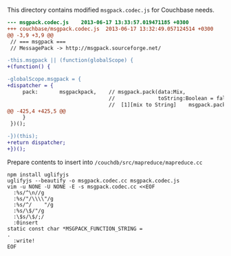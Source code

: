 This directory contains modified `msgpack.codec.js` for Couchbase needs.

```diff
--- msgpack.codec.js	2013-06-17 13:33:57.019471185 +0300
+++ couchbase/msgpack.codec.js	2013-06-17 13:32:49.057124514 +0300
@@ -3,9 +3,9 @@
 // === msgpack ===
 // MessagePack -> http://msgpack.sourceforge.net/

-this.msgpack || (function(globalScope) {
+(function() {

-globalScope.msgpack = {
+dispatcher = {
     pack:       msgpackpack,    // msgpack.pack(data:Mix,
                                 //              toString:Boolean = false):ByteArray/ByteString/false
                                 //  [1][mix to String]    msgpack.pack({}, true) -> "..."
@@ -425,4 +425,5 @@
     }
 })();

-})(this);
+return dispatcher;
+})();
```

Prepare contents to insert into `/couchdb/src/mapreduce/mapreduce.cc`

    npm install uglifyjs
    uglifyjs --beautify -o msgpack.codec.cc msgpack.codec.js
    vim -u NONE -U NONE -E -s msgpack.codec.cc <<EOF
      :%s/^\n//g
      :%s/"/\\\\"/g
      :%s/^/    "/g
      :%s/\$/"/g
      :\$s/\$/;/
      :0insert
    static const char *MSGPACK_FUNCTION_STRING =
    .
      :write!
    EOF
